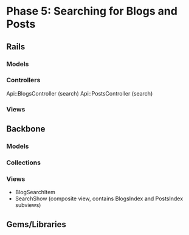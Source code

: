 # Phase 5: Searching for Blogs and Posts

## Rails
### Models

### Controllers
Api::BlogsController (search)
Api::PostsController (search)

### Views

## Backbone
### Models

### Collections

### Views
* BlogSearchItem
* SearchShow (composite view, contains BlogsIndex and PostsIndex subviews)

## Gems/Libraries
